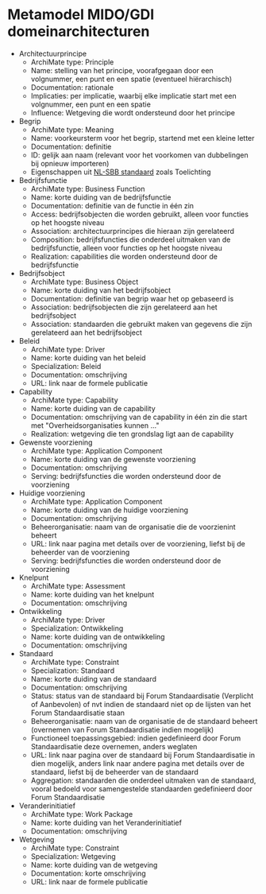 # Metamodel MIDO/GDI domeinarchitecturen

* Architectuurprincipe
	- ArchiMate type: Principle
	- Name: stelling van het principe, voorafgegaan door een volgnummer, een punt en een spatie (eventueel hiërarchisch)
    - Documentation: rationale
	- Implicaties: per implicatie, waarbij elke implicatie start met een volgnummer, een punt en een spatie
	- Influence: Wetgeving die wordt ondersteund door het principe
* Begrip
	- ArchiMate type: Meaning
	- Name: voorkeursterm voor het begrip, startend met een kleine letter
	- Documentation: definitie
	- ID: gelijk aan naam (relevant voor het voorkomen van dubbelingen bij opnieuw importeren)
	- Eigenschappen uit <a href="https://profielstelselcatalogus.pldn.nl/">NL-SBB standaard</a> zoals Toelichting
* Bedrijfsfunctie
	- ArchiMate type: Business Function
	- Name: korte duiding van de bedrijfsfunctie
	- Documentation: definitie van de functie in één zin
	- Access: bedrijfsobjecten die worden gebruikt, alleen voor functies op het hoogste niveau
	- Association: architectuurprincipes die hieraan zijn gerelateerd
	- Composition: bedrijfsfuncties die onderdeel uitmaken van de bedrijfsfunctie, alleen voor functies op het hoogste niveau
	- Realization: capabilities die worden ondersteund door de bedrijfsfunctie
* Bedrijfsobject
	- ArchiMate type: Business Object
	- Name: korte duiding van het bedrijfsobject
	- Documentation: definitie van begrip waar het op gebaseerd is
	- Association: bedrijfsobjecten die zijn gerelateerd aan het bedrijfsobject
	- Association: standaarden die gebruikt maken van gegevens die zijn gerelateerd aan het bedrijfsobject
* Beleid
	- ArchiMate type: Driver
	- Name: korte duiding van het beleid
    - Specialization: Beleid
	- Documentation: omschrijving
	- URL: link naar de formele publicatie
* Capability
	- ArchiMate type: Capability
	- Name: korte duiding van de capability
	- Documentation: omschrijving van de capability in één zin die start met "Overheidsorganisaties kunnen ..."
	- Realization: wetgeving die ten grondslag ligt aan de capability 
* Gewenste voorziening
	- ArchiMate type: Application Component
	- Name: korte duiding van de gewenste voorziening
	- Documentation: omschrijving
	- Serving: bedrijfsfuncties die worden ondersteund door de voorziening
* Huidige voorziening
	- ArchiMate type: Application Component
	- Name: korte duiding van de huidige voorziening
	- Documentation: omschrijving
	- Beheerorganisatie: naam van de organisatie die de voorzienint beheert
	- URL: link naar pagina met details over de voorziening, liefst bij de beheerder van de voorziening
	- Serving: bedrijfsfuncties die worden ondersteund door de voorziening
* Knelpunt
	- ArchiMate type: Assessment
	- Name: korte duiding van het knelpunt
	- Documentation: omschrijving
* Ontwikkeling
	- ArchiMate type: Driver
    - Specialization: Ontwikkeling
	- Name: korte duiding van de ontwikkeling
	- Documentation: omschrijving
* Standaard
	- ArchiMate type: Constraint
    - Specialization: Standaard
    - Name: korte duiding van de standaard
	- Documentation: omschrijving
	- Status: status van de standaard bij Forum Standaardisatie (Verplicht of Aanbevolen) of nvt indien de standaard niet op de lijsten van het Forum Standaardisatie staan
	- Beheerorganisatie: naam van de organisatie de de standaard beheert (overnemen van Forum Standaardisatie indien mogelijk)
	- Functioneel toepassingsgebied: indien gedefinieerd door Forum Standaardisatie deze overnemen, anders weglaten
	- URL: link naar pagina over de standaard bij Forum Standaardisatie in dien mogelijk, anders link naar andere pagina met details over de standaard, liefst bij de beheerder van de standaard
	- Aggregation: standaarden die onderdeel uitmaken van de standaard, vooral bedoeld voor samengestelde standaarden gedefinieerd door Forum Standaardisatie
* Veranderinitiatief
	- ArchiMate type: Work Package
    - Name: korte duiding van het Veranderinitiatief
	- Documentation: omschrijving 	
* Wetgeving
	- ArchiMate type: Constraint
    - Specialization: Wetgeving
    - Name: korte duiding van de wetgeving
	- Documentation: korte omschrijving 
	- URL: link naar de formele publicatie
